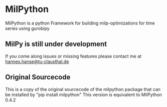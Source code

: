 # MilPython
MilPython is a python Framework for building milp-optimizations for time series using gurobipy

## MilPy is still under development
If you come along issues or missing features please contact me at hannes.hanse@tu-clausthal.de

## Original Sourcecode
This is a copy of the original sourcecode of the milpython package that can be installed by "pip install milpython"
This version is equivalent to MilPython 0.4.2